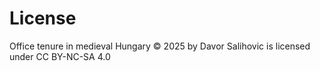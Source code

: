 # License
Office tenure in medieval Hungary © 2025 by Davor Salihovic is licensed under CC BY-NC-SA 4.0